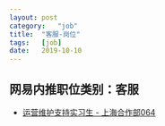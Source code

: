 ```yaml
---
layout:	post
category:	"job"
title:	"客服-岗位"
tags:	[job]
date:	2019-10-10
---
```

## 网易内推职位类别：客服
- [运营维护支持实习生 - 上海合作部064](http://mobile.bole.netease.com/bole/boleDetail?id=18046&employeeId=346f03c3cda5f04c&key=all)
